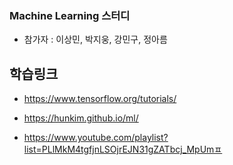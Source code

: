 ### Machine Learning 스터디
- 참가자 : 이상민, 박지웅, 강민구, 정아름

## 학습링크 


- https://www.tensorflow.org/tutorials/

- https://hunkim.github.io/ml/

- https://www.youtube.com/playlist?list=PLlMkM4tgfjnLSOjrEJN31gZATbcj_MpUmㅍ
